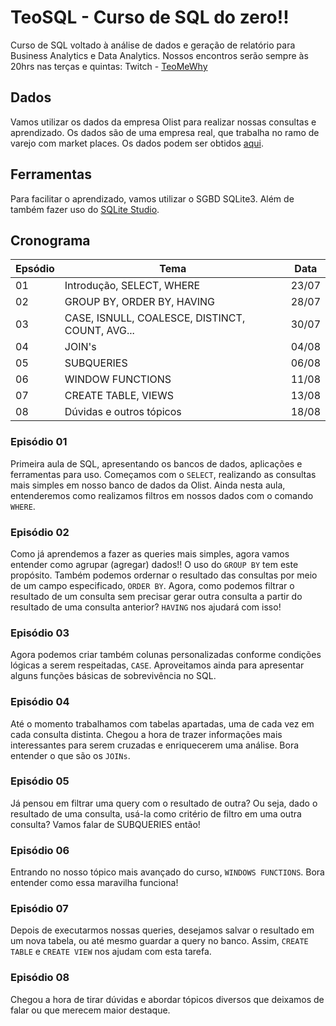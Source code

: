 # TeoSQL - Curso de SQL do zero!!

Curso de SQL voltado à análise de dados e geração de relatório para Business Analytics e Data Analytics. Nossos encontros serão sempre às 20hrs nas terças e quintas: Twitch - [TeoMeWhy](https://www.twitch.tv/teomewhy)

## Dados

Vamos utilizar os dados da empresa Olist para realizar nossas consultas e aprendizado. Os dados são de uma empresa real, que trabalha no ramo de varejo com market places. Os dados podem ser obtidos [aqui](https://drive.google.com/file/d/1_ox1a8Khq0kuz8_4acr2ajq9CIkUdoKp/view?usp=sharing).

## Ferramentas

Para facilitar o aprendizado, vamos utilizar o SGBD SQLite3. Além de também fazer uso do [SQLite Studio](https://sqlitestudio.pl/).

## Cronograma

| Epsódio | Tema | Data|
| ------- | ---- | ----|
| 01 | Introdução, SELECT, WHERE | 23/07 |
| 02 | GROUP BY, ORDER BY, HAVING | 28/07 |
| 03 | CASE, ISNULL, COALESCE, DISTINCT, COUNT, AVG... | 30/07 |
| 04 | JOIN's | 04/08 |
| 05 | SUBQUERIES | 06/08 |
| 06 | WINDOW FUNCTIONS | 11/08 |
| 07 | CREATE TABLE, VIEWS | 13/08 |
| 08 | Dúvidas e outros tópicos | 18/08 |

### Episódio 01

Primeira aula de SQL, apresentando os bancos de dados, aplicações e ferramentas para uso. Começamos com o ```SELECT```, realizando as consultas mais simples em nosso banco de dados da Olist. Ainda nesta aula, entenderemos como realizamos filtros em nossos dados com o comando ```WHERE```.

### Episódio 02

Como já aprendemos a fazer as queries mais simples, agora vamos entender como agrupar (agregar) dados!! O uso do ```GROUP BY``` tem este propósito. Também podemos ordernar o resultado das consultas por meio de um campo especificado, ```ORDER BY```. Agora, como podemos filtrar o resultado de um consulta sem precisar gerar outra consulta a partir do resultado de uma consulta anterior? ```HAVING``` nos ajudará com isso!

### Episódio 03

Agora podemos criar também colunas personalizadas conforme condições lógicas a serem respeitadas, ```CASE```. Aproveitamos ainda para apresentar alguns funções básicas de sobrevivência no SQL.

### Episódio 04

Até o momento trabalhamos com tabelas apartadas, uma de cada vez em cada consulta distinta. Chegou a hora de trazer informações mais interessantes para serem cruzadas e enriquecerem uma análise. Bora entender o que são os ```JOINs```.

### Episódio 05

Já pensou em filtrar uma query com o resultado de outra? Ou seja, dado o resultado de uma consulta, usá-la como critério de filtro em uma outra consulta? Vamos falar de SUBQUERIES então!

### Episódio 06

Entrando no nosso tópico mais avançado do curso, ```WINDOWS FUNCTIONS```. Bora entender como essa maravilha funciona!

### Episódio 07

Depois de executarmos nossas queries, desejamos salvar o resultado em um nova tabela, ou até mesmo guardar a query no banco. Assim, ```CREATE TABLE``` e ```CREATE VIEW``` nos ajudam com esta tarefa.

### Episódio 08

Chegou a hora de tirar dúvidas e abordar tópicos diversos que deixamos de falar ou que merecem maior destaque.